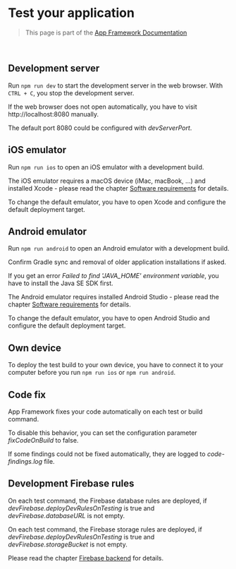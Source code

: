 # Test your application

> This page is part of the [App Framework Documentation](../DOCUMENTATION.md)

<br />

## Development server

Run `npm run dev` to start the development server in the web browser. With `CTRL + C`, you stop the development server.

If the web browser does not open automatically, you have to visit http://localhost:8080 manually.

The default port 8080 could be configured with *devServerPort*.

## iOS emulator

Run `npm run ios` to open an iOS emulator with a development build.

The iOS emulator requires a macOS device (iMac, macBook, ...) and installed Xcode - please read the chapter [Software requirements](software.md) for details.

To change the default emulator, you have to open Xcode and configure the default deployment target.

## Android emulator

Run `npm run android` to open an Android emulator with a development build.

Confirm Gradle sync and removal of older application installations if asked.

If you get an error *Failed to find 'JAVA_HOME' environment variable*, you have to install the Java SE SDK first.

The Android emulator requires installed Android Studio - please read the chapter [Software requirements](software.md) for details.

To change the default emulator, you have to open Android Studio and configure the default deployment target.

## Own device

To deploy the test build to your own device, you have to connect it to your computer before you run `npm run ios` or `npm run android`.

## Code fix

App Framework fixes your code automatically on each test or build command.

To disable this behavior, you can set the configuration parameter *fixCodeOnBuild* to false.

If some findings could not be fixed automatically, they are logged to *code-findings.log* file.

## Development Firebase rules

On each test command, the Firebase database rules are deployed, if *devFirebase.deployDevRulesOnTesting* is true and *devFirebase.databaseURL* is not empty.

On each test command, the Firebase storage rules are deployed, if *devFirebase.deployDevRulesOnTesting* is true and *devFirebase.storageBucket* is not empty.

Please read the chapter [Firebase backend](firebase.md) for details.
